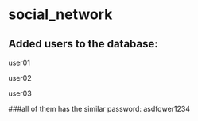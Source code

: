 # social_network

## Added users to the database:
user01

user02

user03


###all of them has the similar password: asdfqwer1234
